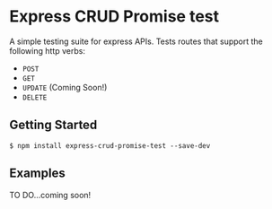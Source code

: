 # Express CRUD Promise test

A simple testing suite for express APIs. Tests routes that support the following http verbs:

 - `POST`
 - `GET`
 - `UPDATE` (Coming Soon!)
 - `DELETE`

## Getting Started

```
$ npm install express-crud-promise-test --save-dev
```
## Examples

TO DO...coming soon!
